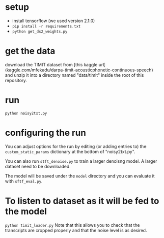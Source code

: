 

# setup
* install tensorflow (we used version 2.1.0)
* `pip install -r requirements.txt`
* `python get_ds2_weights.py`

# get the data
download the TIMIT dataset from [this kaggle url]
(kaggle.com/mfekadu/darpa-timit-acousticphonetic-continuous-speech) and 
unzip it into a directory named "data/timit" inside the root of this 
repository.

# run
`python noisy2txt.py`

# configuring the run
You can adjust options for the run by editing (or adding entries to) 
the `custom_static_params` dictionary at the bottom of "noisy2txt.py".

You can also run `stft_denoise.py` to train a larger denoisng model. A larger dataset need to be downloaded.

The model will be saved under the `model` directory and you can evaluate it with `sftf_eval.py`. 

# To listen to dataset as it will be fed to the model
`python timit_loader.py`
Note that this allows you to check that the transcripts are cropped 
properly and that the noise level is as desired.
